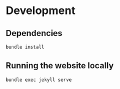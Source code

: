 # Development  

## Dependencies  
    bundle install

## Running the website locally  

    bundle exec jekyll serve
